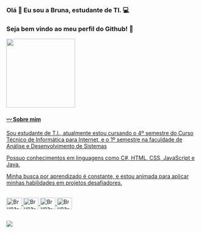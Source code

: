 ### Olá 👋 Eu sou a Bruna, estudante de TI. 💻
<h3> Seja bem vindo ao meu perfil do Github! 🚀 </h3>

<div>
  <a href=https://github.com/brunasantoss95>
    <img height="180em" src="https://github-readme-stats.vercel.app/api?username=brunasantoss95&theme=synthwave&show_icons=true&include_all_comits-true&count-private_true"/>
</div>

<div><h4>〰️ Sobre mim</h4>
<p>Sou estudante de T.I., atualmente estou cursando o 4º semestre do Curso Técnico de Informática para Internet, e o 1º semestre na faculdade de Análise e Desenvolvimento de Sistemas
  <p>Possuo conhecimentos em linguagens como C#, HTML, CSS, JavaScript e Java.</p> 
  <p>Minha busca por aprendizado é constante, e estou animada para aplicar minhas habilidades em projetos desafiadores.</p>
</div>

<div style="display: inline_block"><br>
  <img align="center" alt="Bruna-C#" height="30" width="40" src="https://cdn.jsdelivr.net/gh/devicons/devicon/icons/csharp/csharp-original.svg" />
  <img align="center" alt="Bruna-html" height="30" width="40" src="https://cdn.jsdelivr.net/gh/devicons/devicon/icons/html5/html5-original.svg" />
  <img align="center" alt="Bruna-css" height="30" width="40" src="https://cdn.jsdelivr.net/gh/devicons/devicon/icons/css3/css3-original.svg" />
  <img align="center" alt="Bruna-oracle" height="30" width="40" src="https://cdn.jsdelivr.net/gh/devicons/devicon/icons/oracle/oracle-original.svg" />
                    
</div>

##

<div>
    <a href="https://www.linkedin.com/in/brunassantos95/" target="_blank"><img src="https://img.shields.io/badge/-LinkedIn-%230077B5?style=for-the-badge&logo=linkedin&logoColor=white" target="_blank"></a> 

  </div>
